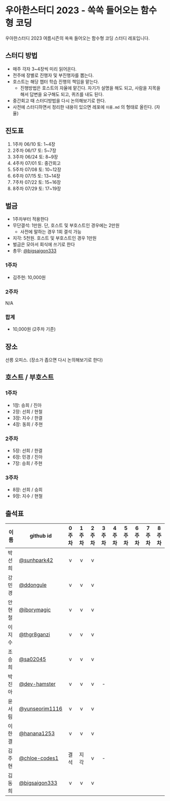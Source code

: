 # 우아한스터디 2023 - 쏙쏙 들어오는 함수형 코딩

우아한스터디 2023 여름시즌의 쏙쏙 들어오는 함수형 코딩 스터디 레포입니다.


## 스터디 방법

- 매주 각자 3~4장씩 미리 읽어온다.
- 전주에 장별로 진행자 및 부진행자를 뽑는다.
- 호스트는 해당 챕터 학습 진행의 책임을 맡는다.
	- 진행방법은 호스트의 자율에 맡긴다. 자기가 설명을 해도 되고, 사람을 지목을 해서 답변을 요구해도 되고, 퀴즈를 내도 된다.
- 중간회고 때 스터디방법을 다시 논의해보기로 한다.
- 사전에 스터디하면서 정리한 내용이 있으면 레포에 `이름.md`  의 형태로 올린다. (자율)

## 진도표

1. 1주차 06/10 토: 1~4장
2. 2주차 06/17 토: 5~7장
3. 3주차 06/24 토: 8~9장
4. 4주차 07/01 토: 중간회고
5. 5주차 07/08 토: 10~12장
6. 6주차 07/15 토: 13~14장
7. 7주차 07/22 토: 15~16장
8. 8주차 07/29 토: 17~19장


## 벌금

- 1주차부터 적용한다
- 무단결석: 1만원. 단, 호스트 및 부호스트인 경우에는 2만원
	- 사전에 말하는 경우 1회 결석 가능
- 지각: 5천원. 호스트 및 부호스트인 경우 1만원
- 벌금은 모아서 회식에 쓰기로 한다
- 총무: [@bigsaigon333](https://github.com/bigsaigon333)

### 1주차
- 김주현: 10,000원

### 2주차
N/A


### 합계
- 10,000원 (2주차 기준)


## 장소
선릉 오피스. (장소가 좁으면 다시 논의해보기로 한다)


## 호스트 / 부호스트

### 1주차
- 1장: 승희 / 진아
- 2장: 선희 / 현철
- 3장: 지수 / 한결
- 4장: 동희 / 주현

### 2주차
- 5장: 선희 / 한결
- 6장: 민경 / 진아
- 7장: 승희 / 주현

### 3주차
- 8장: 선희 / 승희
- 9장: 지수 / 현철


## 출석표
| 이름   | github id      | 0주차 | 1주차 | 2주차 | 3주차 | 4주차 | 5주차 | 6주차 | 7주차 | 8주차 |
| ------ | -------------- | :---: | :---: | :---: | :---: | :---: | :---: | :---: | :---: | :---: |
| 박선희 | [@sunhpark42](https://github.com/sunhpark42)    |   v   |   v   |   v   |       |       |       |       |       |       |
| 강민경 | [@ddongule](https://github.com/ddongule)      |   v   |   v   |   v   |       |       |       |       |       |       |
| 안현철 | [@iborymagic](https://github.com/iborymagic)    |   v   |   v   |   v   |       |       |       |       |       |       |
| 이지수 | [@thgr8ganzi](https://github.com/thgr8ganzi)    |   v   |   v   |   v   |       |       |       |       |       |       |
| 조승희 | [@sa02045](https://github.com/sa02045)       |   v   |   v   |   v   |       |       |       |       |       |       |
| 박진아 | [@dev-hamster](https://github.com/dev-hamster)   |   v   |   v   |   v   |   -   |       |       |       |       |       |
| 윤서림 | [@yunseorim1116](https://github.com/yunseorim1116) |   v   |   v   |   v   |       |       |       |       |       |       |
| 이한결 | [@hanana1253](https://github.com/hanana1253)    |   v   |   v   |   v   |       |       |       |       |       |       |
| 김주현 | [@chloe-codes1](https://github.com/chloe-codes1)  |  결석  |  지각  |   v   |   -   |       |       |       |       |       |
| 김동희 | [@bigsaigon333](https://github.com/bigsaigon333)  |   v   |   v   |   v   |       |       |       |       |       |       |
